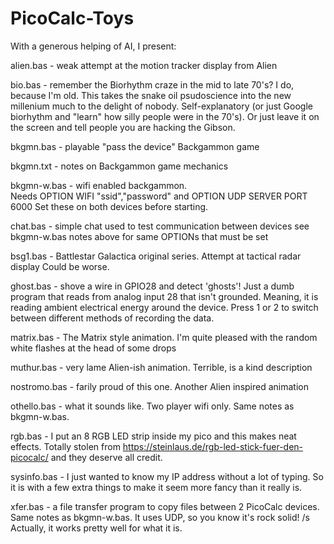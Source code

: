 # PicoCalc-Toys

With a generous helping of AI, I present:

alien.bas - weak attempt at the motion tracker display from Alien

bio.bas - remember the Biorhythm craze in the mid to late 70's?   I do,
because I'm old. This takes the snake oil psudoscience into the new 
millenium much to the delight of nobody.  Self-explanatory (or just 
Google biorhythm and "learn" how silly people were in the 70's).
Or just leave it on the screen and tell people you are hacking the Gibson.

bkgmn.bas - playable "pass the device" Backgammon game

bkgmn.txt - notes on Backgammon game mechanics

bkgmn-w.bas - wifi enabled backgammon.  
Needs OPTION WIFI "ssid","password" and OPTION UDP SERVER PORT 6000
Set these on both devices before starting.

chat.bas - simple chat used to test communication between devices
see bkgmn-w.bas notes above for same OPTIONs that must be set

bsg1.bas - Battlestar Galactica original series.  Attempt at tactical radar display
Could be worse.

ghost.bas - shove a wire in GPIO28 and detect 'ghosts'!  Just a dumb program that 
reads from analog input 28 that isn't grounded.  Meaning, it is reading ambient 
electrical energy around the device.  Press 1 or 2 to switch between different
methods of recording the data.

matrix.bas - The Matrix style animation.  I'm quite pleased with the random white
flashes at the head of some drops

muthur.bas - very lame Alien-ish animation.  Terrible, is a kind description

nostromo.bas - farily proud of this one.  Another Alien inspired animation

othello.bas - what it sounds like.  Two player wifi only.
Same notes as bkgmn-w.bas.

rgb.bas - I put an 8 RGB LED strip inside my pico and this makes neat effects.
Totally stolen from https://steinlaus.de/rgb-led-stick-fuer-den-picocalc/ and 
they deserve all credit.

sysinfo.bas - I just wanted to know my IP address without a lot of typing.  So 
it is with a few extra things to make it seem more fancy than it really is.

xfer.bas - a file transfer program to copy files between 2 PicoCalc devices.
Same notes as bkgmn-w.bas.
It uses UDP, so you know it's rock solid!  /s  Actually, it works pretty
well for what it is.
